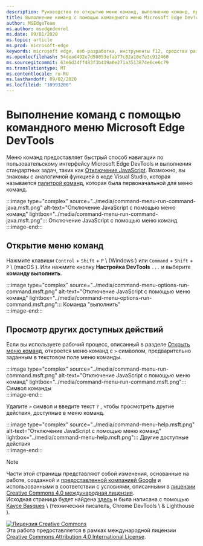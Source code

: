 ```yaml
---
description: Руководство по открытию меню команд, выполнению команд, просмотрев другие действия и многое другое.
title: Выполнение команд с помощью командного меню Microsoft Edge DevTools
author: MSEdgeTeam
ms.author: msedgedevrel
ms.date: 09/01/2020
ms.topic: article
ms.prod: microsoft-edge
keywords: microsoft edge, веб-разработка, инструменты f12, средства разработчика
ms.openlocfilehash: 54dead492e7d58053efab77c82a10e7e3c912460
ms.sourcegitcommit: 63e6d34ff483f3b419a0e271a3513874e6ce6c79
ms.translationtype: MT
ms.contentlocale: ru-RU
ms.lasthandoff: 09/02/2020
ms.locfileid: "10993200"
---
```

<!-- Copyright Kayce Basques 

   Licensed under the Apache License, Version 2.0 (the "License");
   you may not use this file except in compliance with the License.
   You may obtain a copy of the License at

       https://www.apache.org/licenses/LICENSE-2.0

   Unless required by applicable law or agreed to in writing, software
   distributed under the License is distributed on an "AS IS" BASIS,
   WITHOUT WARRANTIES OR CONDITIONS OF ANY KIND, either express or implied.
   See the License for the specific language governing permissions and
   limitations under the License.  -->  





# Выполнение команд с помощью командного меню Microsoft Edge DevTools   

  

Меню команд предоставляет быстрый способ навигации по пользовательскому интерфейсу Microsoft Edge DevTools и выполнения стандартных задач, таких как [Отключение JavaScript][JavascriptDisable].  Возможно, вы знакомы с аналогичной функцией в коде Visual Studio, которая называется [палитрой команд][VisualStudioCodeUICommandPalette], которая была первоначальной для меню команд.  

:::image type="complex" source="../media/command-menu-run-command-java.msft.png" alt-text="Отключение JavaScript с помощью меню команд" lightbox="../media/command-menu-run-command-java.msft.png":::
   Отключение JavaScript с помощью меню команд  
:::image-end:::  

## Открытие меню команд   

Нажмите клавиши `Control` + `Shift` + `P` \ (Windows \) или `Command` + `Shift` + `P` \ (macOS \). Или нажмите кнопку **Настройка DevTools** `...` и выберите **команду выполнить**.  

:::image type="complex" source="../media/command-menu-options-run-command.msft.png" alt-text="Отключение JavaScript с помощью меню команд" lightbox="../media/command-menu-options-run-command.msft.png":::
   Команда "выполнить"  
:::image-end:::  

## Просмотр других доступных действий   

Если вы используете рабочий процесс, описанный в разделе [Открыть меню команд](#open-the-command-menu), откроется меню команд с `>` символом, предварительно заданным в текстовом поле меню команды.  

:::image type="complex" source="../media/command-menu-run-command.msft.png" alt-text="Отключение JavaScript с помощью меню команд" lightbox="../media/command-menu-run-command.msft.png":::
   Символ команды  
:::image-end:::  

Удалите `>` символ и введите текст `?` , чтобы просмотреть другие действия, доступные в меню команд.  

:::image type="complex" source="../media/command-menu-help.msft.png" alt-text="Отключение JavaScript с помощью меню команд" lightbox="../media/command-menu-help.msft.png":::
   Другие доступные действия  
:::image-end:::  

 



<!-- links -->  

[JavascriptDisable]: ../javascript/disable.md "Отключение JavaScript в Microsoft Edge DevTools | Документы Microsoft"  

[VisualStudioCodeUICommandPalette]: https://code.visualstudio.com/docs/getstarted/userinterface#_command-palette "Палитра команд — пользовательский интерфейс кода Visual Studio"  

> [!NOTE]
> Части этой страницы представляют собой изменения, основанные на работе, созданной и [предоставленной компанией Google][GoogleSitePolicies] и использованными в соответствии с условиями, описанными в [лицензии Creative Commons 4,0 международная лицензия][CCA4IL].  
> Исходная страница будет найдена [здесь](https://developers.google.com/web/tools/chrome-devtools/command-menu/index) и была написана с помощью [Kayce Basques][KayceBasques] \ (технический писатель, Chrome DevTools \ & Lighthouse \).  

[![Лицензия Creative Commons][CCby4Image]][CCA4IL]  
Эта работа предоставляется в рамках международной лицензии [Creative Commons Attribution 4.0 International License][CCA4IL].  

[CCA4IL]: https://creativecommons.org/licenses/by/4.0  
[CCby4Image]: https://i.creativecommons.org/l/by/4.0/88x31.png  
[GoogleSitePolicies]: https://developers.google.com/terms/site-policies  
[KayceBasques]: https://developers.google.com/web/resources/contributors/kaycebasques  
